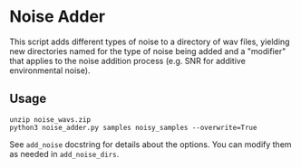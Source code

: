 # Noise Adder
This script adds different types of noise to a directory of wav files, yielding new directories named for the type of noise being added and a "modifier" that applies to the noise addition process (e.g. SNR for additive environmental noise).

## Usage
```
unzip noise_wavs.zip
python3 noise_adder.py samples noisy_samples --overwrite=True
```

See `add_noise` docstring for details about the options.  You can modify them as needed in `add_noise_dirs`.

